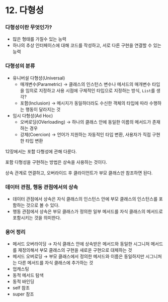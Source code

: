 # 12. 다형성

### 다형성이란 무엇인가?

- 많은 형태를 가질수 있는 능력
- 하나의 추상 인터페이스에 대해 코드를 작성하고, 서로 다른 구현을 연결할 수 있는 능력

### 다형성의 분류

- 유니버설 다형성(Universal)
    - 매개변수(Parametric) → 클래스의 인스턴스 변수나 메서드의 매개변수 타입을 임의로 지정하고 사용 시점에 구체적인 타입으로 지정하는 방식, `List`를 생각?
    - 포함(Inclusion) → 메시지가 동일하더라도 수신한 객체의 타입에 따라 수행하는 행동이 달라지는 것
- 임시 다형성(Ad Hoc)
    - 오버로딩(OVerloading) → 하나의 클래스 안에 동일한 이름의 메서드가 존재하는 경우
    - 강제(Coercion) → 언어가 지원하는 자동적인 타입 변환, 사용자가 직접 구현한 타입 변환

12장에서는 포함 다형성에 관해 다룬다.

포함 다형성을 구현하는 방법은 상속을 사용하는 것이다.

상속 관계로 연결하고, 오버라이드 후 클라이언트가 부모 클래스만 참조하면 된다.

### 데이터 관점, 행동 관점에서의 상속

- 데이터 관점에서 상속은 자식 클래스의 인스턴스 안에 부모 클래스의 인스턴스를 포함하는 것으로 볼 수 있다.
- 행동 관점에서 상속은 부모 클래스가 정의한 일부 메서드를 자식 클래스의 메서드로 포함시키는 것을 의미한다.

### 용어 정리

- 메서드 오버라이딩 → 자식 클래스 안에 상속받은 메서드와 동일한 시그니처 메서드를 재정의해서 부모 클래스의 구현을 새로운 구현으로 대체하는 것
- 메서드 오버로딩 → 부모 클래스에서 정의한 메서드와 이름은 동일하지만 시그니처는 다른 메서드를 자식 클래스에 추가하는 것
- 업캐스팅
- 동적 메서드 탐색
- 동적 바인딩
- self 참조
- super 참조
